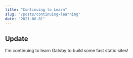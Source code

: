 ```yaml
--- 
title: "Continuing to Learn"
slug: "/posts/continuing-learning"
date: "2021-08-01" 
--- 
```

 
## Update
 
I'm continuing to learn Gatsby to build some fast static sites!